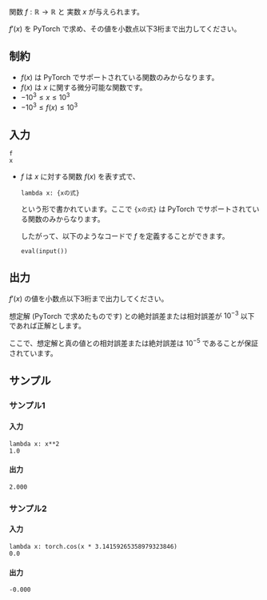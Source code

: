 関数 $f: \mathbb{R} \to \mathbb{R}$ と 実数 $x$ が与えられます。

$f'(x)$ を PyTorch で求め、その値を小数点以下3桁まで出力してください。

## 制約

- $f(x)$ は PyTorch でサポートされている関数のみからなります。
- $f(x)$ は $x$ に関する微分可能な関数です。
- $-10^3 \leq x \leq 10^3$
- $-10^3 \leq f(x) \leq 10^3$

## 入力

```plaintext
f
x
```

- $f$ は $x$ に対する関数 $f(x)$ を表す式で、
  ```python3
  lambda x: {xの式}
  ```

  という形で書かれています。ここで `{xの式}` は PyTorch でサポートされている関数のみからなります。

  したがって、以下のようなコードで $f$ を定義することができます。

  ```python3
  eval(input())
  ```

## 出力

$f'(x)$ の値を小数点以下3桁まで出力してください。

想定解 (PyTorch で求めたものです) との絶対誤差または相対誤差が $10^{-3}$ 以下であれば正解とします。

ここで、想定解と真の値との相対誤差または絶対誤差は $10^{-5}$ であることが保証されています。

## サンプル

### サンプル1

#### 入力
```plaintext
lambda x: x**2
1.0
```

#### 出力
```plaintext
2.000
```

### サンプル2

#### 入力
```plaintext
lambda x: torch.cos(x * 3.14159265358979323846)
0.0
```

#### 出力
```plaintext
-0.000
```





